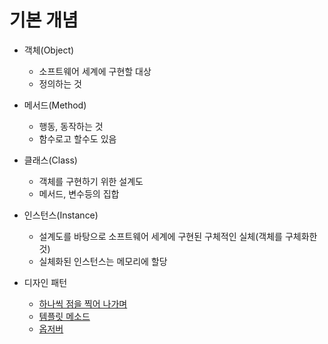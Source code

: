 # 기본 개념
- 객체(Object)
    - 소프트웨어 세계에 구현할 대상
    - 정의하는 것

- 메서드(Method)
    - 행동, 동작하는 것
    - 함수로고 할수도 있음

- 클래스(Class)
    - 객체를 구현하기 위한 설계도
    - 메서드, 변수등의 집합

- 인스턴스(Instance)
    - 설계도를 바탕으로 소프트웨어 세계에 구현된 구체적인 실체(객체를 구체화한 것)
    - 실체화된 인스턴스는 메모리에 할당

- 디자인 패턴
    - [하나씩 점을 찍어 나가며](https://dailyheumsi.tistory.com/category/%EC%B7%A8%EC%97%85%EA%B3%BC%20%EA%B8%B0%EB%B3%B8%EA%B8%B0%20%ED%8A%BC%ED%8A%BC/%EB%B9%BD%20%ED%88%AC%EB%8D%94%20%EA%B8%B0%EB%B3%B8%EA%B8%B0)
    - [템플릿 메소드](https://niceman.tistory.com/142)
    - [옵저버](https://pjh3749.tistory.com/266)





